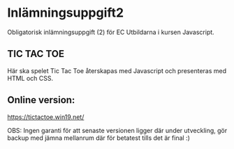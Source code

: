# Inlämningsuppgift2

Obligatorisk inlämningsuppgift (2) för EC Utbildarna i kursen Javascript.


## TIC TAC TOE

Här ska spelet Tic Tac Toe återskapas med Javascript och presenteras med HTML och CSS.


## Online version:

https://tictactoe.win19.net/

OBS: Ingen garanti för att senaste versionen ligger där under utveckling, gör backup med jämna mellanrum där för betatest tills det är final :)